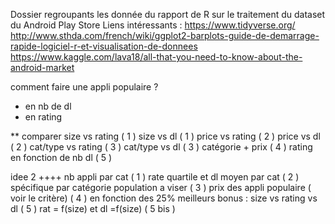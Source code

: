 Dossier regroupants les donnée du rapport de R sur le traitement du dataset du Android Play Store
Liens intéressants :
https://www.tidyverse.org/
http://www.sthda.com/french/wiki/ggplot2-barplots-guide-de-demarrage-rapide-logiciel-r-et-visualisation-de-donnees
https://www.kaggle.com/lava18/all-that-you-need-to-know-about-the-android-market


comment faire une appli populaire ?
- en nb de dl 
- en rating

**
comparer 
         size  vs rating ( 1 )
         size  vs dl     ( 1 )
         price vs rating ( 2 )
         price vs dl     ( 2 )
         cat/type vs rating ( 3 )
         cat/type vs dl     ( 3 )
         catégorie + prix   ( 4 ) 
         rating en fonction de nb dl ( 5 )
         
         
         
   idee 2 ++++
        nb appli par cat   ( 1 )
        rate quartile et dl moyen par cat ( 2 )
        spécifique par catégorie
        population a viser ( 3 )
        prix des appli populaire (  voir le critère) ( 4 )
        en fonction des 25% meilleurs
        bonus :
        size vs rating vs dl ( 5 )
        rat = f(size)  et dl =f(size)   ( 5 bis )
        
